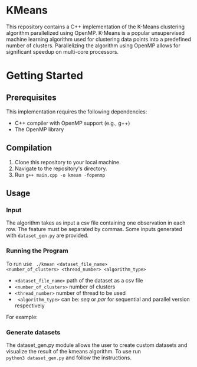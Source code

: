 # KMeans

This repository contains a C++ implementation of the K-Means clustering algorithm parallelized using OpenMP. K-Means is a popular unsupervised machine learning algorithm used for clustering data points into a predefined number of clusters. Parallelizing the algorithm using OpenMP allows for significant speedup on multi-core processors.

# Getting Started

## Prerequisites
This implementation requires the following dependencies:

* C++ compiler with OpenMP support (e.g., g++)
* The OpenMP library

## Compilation
1. Clone this repository to your local machine.
2. Navigate to the repository's directory.
3. Run `g++ main.cpp -o kmean -fopenmp`


## Usage

### Input

The algorithm takes as input a csv file containing one observation in each row. The feature must be separated by commas. Some inputs generated with `dataset_gen.py` are provided.

### Running the Program

To run use <code> ./kmean <dataset_file_name> <number_of_clusters> <thread_number> <algorithm_type> </code>

- <code><dataset_file_name></code> path of the dataset as a csv file
- <code><number_of_clusters></code> number of clusters
- <code><thread_number></code> number of thread to be used
- <code> <algorithm_type></code>  can be: _seq_ or _par_ for sequential and parallel version respectively

For example:

### Generate datasets

The dataset_gen.py module allows the user to create custom datasets and visualize the result of the kmeans algorithm. To use run <code> python3 dataset_gen.py</code> and follow the instructions.



